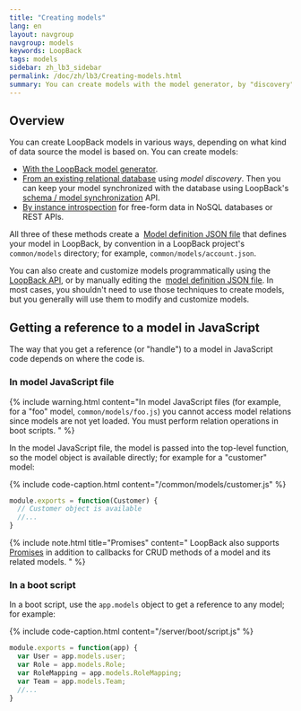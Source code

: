 ```yaml
---
title: "Creating models"
lang: en
layout: navgroup
navgroup: models
keywords: LoopBack
tags: models
sidebar: zh_lb3_sidebar
permalink: /doc/zh/lb3/Creating-models.html
summary: You can create models with the model generator, by "discovery" from existing an existing database schema, and by instance introspection for non-relational data sources.
---
```


## Overview

You can create LoopBack models in various ways, depending on what kind of data source the model is based on.
You can create models:

* [With the LoopBack model generator](Using-the-model-generator.html).
* [From an existing relational database](Discovering-models-from-relational-databases.html) using _model discovery_.
  Then you can keep your model synchronized with the database using LoopBack's 
  [schema / model synchronization](Creating-a-database-schema-from-models.html) API.
* [By instance introspection](Creating-models-from-unstructured-data.html) for free-form data in NoSQL databases or REST APIs.

All three of these methods create a 
[Model definition JSON file](Model-definition-JSON-file.html) that defines your model in LoopBack,
by convention in a LoopBack project's `common/models` directory; for example, `common/models/account.json`.

You can also create and customize models programmatically using the 
[LoopBack API](http://apidocs.strongloop.com/loopback/#loopback-createmodel), or by manually editing the 
[model definition JSON file](Model-definition-JSON-file.html).
In most cases, you shouldn't need to use those techniques to create models, but you generally will use them to modify and customize models.

## Getting a reference to a model in JavaScript

The way that you get a reference (or "handle") to a model in JavaScript code depends on where the code is.

### In model JavaScript file

{% include warning.html content="In model JavaScript files (for example, for a \"foo\" model, `common/models/foo.js`) you cannot access model relations since models are not yet loaded.
You must perform relation operations in boot scripts.
" %}

In the model JavaScript file, the model is passed into the top-level function, so the model object is available directly; for example for a "customer" model:

{% include code-caption.html content="/common/models/customer.js" %}
```javascript
module.exports = function(Customer) {
  // Customer object is available 
  //...
}
```

{% include note.html title="Promises" content="
LoopBack also supports [Promises](https://www.promisejs.org/) in addition to callbacks for CRUD methods of a model and its related models.
" %}

### In a boot script

In a boot script, use the `app.models` object to get a reference to any model; for example:

{% include code-caption.html content="/server/boot/script.js" %}
```javascript
module.exports = function(app) {
  var User = app.models.user;
  var Role = app.models.Role;
  var RoleMapping = app.models.RoleMapping;
  var Team = app.models.Team;
  //...
}
```
